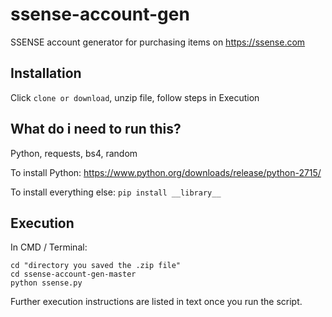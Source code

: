 # ssense-account-gen
SSENSE account generator for purchasing items on https://ssense.com

## Installation
Click `clone or download`, unzip file, follow steps in Execution

## What do i need to run this?
Python, requests, bs4, random

To install Python: https://www.python.org/downloads/release/python-2715/

To install everything else: `pip install __library__`

## Execution

In CMD / Terminal:

```
cd "directory you saved the .zip file"
cd ssense-account-gen-master
python ssense.py
```

Further execution instructions are listed in text once you run the script. 
